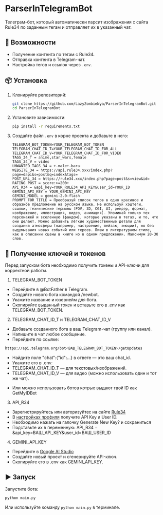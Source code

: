 # ParserInTelegramBot

Телеграм-бот, который автоматически парсит изображения с сайта Rule34 по заданным тегам и отправляет их в указанный чат.

## 🚀 Возможности

- Получение контента по тегам с Rule34.
- Отправка контента в Telegram-чат.
- Настройка тегов и ссылок через `.env`.

## 📦 Установка

1. Клонируйте репозиторий:

   ```bash
   git clone https://github.com/LazyZombieNya/ParserInTelegramBot.git
   cd ParserInTelegramBot
   ```

2. Установите зависимости:

   ```bash
   pip install -r requirements.txt
   ```

3. Создайте файл `.env` в корне проекта и добавьте в него:

   ```env
   TELEGRAM_BOT_TOKEN=YOUR_TELEGRAM_BOT_TOKEN
   TELEGRAM_CHAT_ID_T=YOUR_TELEGRAM_CHAT_ID_FOR_ALL
   TELEGRAM_CHAT_ID_V=YOUR_TELEGRAM_CHAT_ID_FOR_VIDEO
   TAGS_34_T = anime,star_wars,female
   TAGS_34_V = video
   UNWANTED_TAGS_34 = +-male+-bara
   WEBSITE_34 = https://api.rule34.xxx/index.php?page=dapi&s=post&q=index&tags=
   POST_URL_34 = https://rule34.xxx/index.php?page=post&s=view&id=
   RATING_POST = score:>=200+
   API_R34 = &api_key=YOUR_RULE34_API_KEY&user_id=YOUR_ID
   GEMINI_API_KEY = YOUR_GEMINI_API_KEY
   GEMINI_MODEL = gemini-2.0-flash
   PROMPT_FOR_TITLE = Преобразуй список тегов в одно красивое и образное предложение на русском языке. Не используй хэштеги, ссылки, технические термины (POV, 3D, CGI, AI, рендер, формат, изображение, иллюстрация, видео, анимация). Упоминай только тех персонажей и вселенную (фандом), которые указаны в тегах, и то, что они делают. Можно добавить лёгкие художественные детали для создания атмосферы (например, настроение, пейзаж, эмоции), но без выдумывания новых событий или героев. Пиши в литературном стиле, как в описании сцены в книге но в одном предложении. Максимум 20-30 слов.
   ```
## 🔑 Получение ключей и токенов

Перед запуском бота необходимо получить токены и API-ключи для корректной работы.

1. TELEGRAM_BOT_TOKEN
- Перейдите в @BotFather в Telegram.
- Создайте нового бота командой /newbot.
- Укажите название и юзернейм для бота.
- Скопируйте выданный токен и вставьте его в .env как TELEGRAM_BOT_TOKEN.

2. TELEGRAM_CHAT_ID_T и TELEGRAM_CHAT_ID_V
- Добавьте созданного бота в ваш Telegram-чат (группу или канал).
- Напишите в чат любое сообщение.
- Перейдите по ссылке:
```bash
https://api.telegram.org/bot<ВАШ_TELEGRAM_BOT_TOKEN>/getUpdates
```
- Найдите поле "chat":{"id":...} в ответе — это ваш chat_id.
- Укажите его в .env:
- TELEGRAM_CHAT_ID_T — для текстовых/изображений.
- TELEGRAM_CHAT_ID_V — для видео (можно использовать один и тот же чат).
* Или можно использовать ботов котрые выдают твой ID как GetMyIDBot

3. API_R34
- Зарегистрируйтесь или авторизуйтес на сайте [Rule34](https://rule34.xxx/index.php?page=account&s=home)
- В [настройках профиля](https://rule34.xxx/index.php?page=account&s=options) получите API Key и User ID.
- Необходимо нажать на галочку Generate New Key? и сохраниться
- Подставьте их в переменную: API_R34 = &api_key=ВАШ_API_KEY&user_id=ВАШ_USER_ID

4. GEMINI_API_KEY
- Перейдите в [Google AI Studio](https://aistudio.google.com/app/apikey)
- Создайте новый проект и сгенерируйте API-ключ.
- Скопируйте его в .env как GEMINI_API_KEY.

## ▶️ Запуск

Запустите бота:

```bash
python main.py
```

Или используйте команду `python main.py` в терминале.
